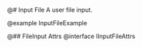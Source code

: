 @# Input File
A user file input.

@example InputFileExample

@## FileInput Attrs
@interface IInputFileAttrs
